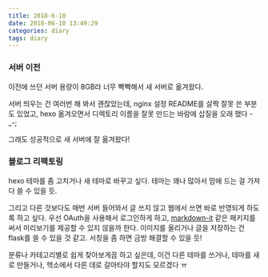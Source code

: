 ```yaml
---
title: 2018-6-10
date: 2018-06-10 13:49:29
categories: diary
tags: diary
---
```


### 서버 이전

이전에 쓰던 서버 용량이 8GB라 너무 빡빡해서 새 서버로 옮겨왔다.

서버 띄우는 건 여러번 해 봐서 괜찮았는데,
nginx 설정 README를 살짝 잘못 쓴 부분도 있었고,
hexo 옮겨오면서 디렉토리 이름을 잘못 만드는 바람에 삽질을 오래 했다 -_-;

그래도 성공적으로 새 서버에 잘 옮겨왔다!

### 블로그 리팩토링

hexo 테마를 좀 고치거나 새 테마로 바꾸고 싶다.
테마는 꽤나 많아서 맘에 드는 걸 가져다 쓸 수 있을 듯.

그리고 다른 것보다도 매번 서버 들어와서 글 쓰지 않고 웹에서 쓰면 바로 반영되게 하도록 하고 싶다.
우선 OAuth을 사용해서 로그인하게 하고,
[markdown-it](https://www.npmjs.com/package/markdown-it) 같은 패키지를 써서 미리보기를 제공할 수 있지 않을까 한다.
이미지를 올리거나 글을 저장하는 건 flask를 쓸 수 있을 것 같고.
서칭을 좀 하면 금방 해결할 수 있을 듯!

분류나 카테고리별로 쉽게 찾아보게끔 하고 싶은데,
이건 다른 테마를 쓰거나, 테마를 새로 만들거나,  헥소에서 다른 데로 갈아타야 할지도 모르겠다 ㅠ

